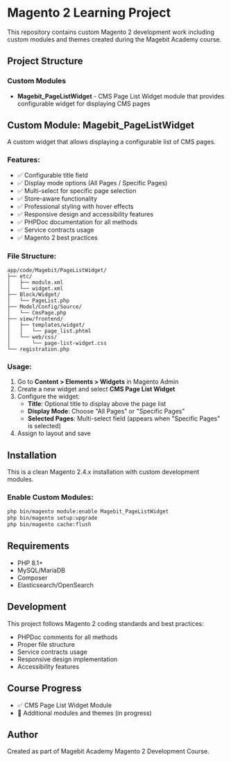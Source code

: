 # Magento 2 Learning Project

This repository contains custom Magento 2 development work including custom modules and themes created during the Magebit Academy course.

## Project Structure

### Custom Modules

* **Magebit_PageListWidget** - CMS Page List Widget module that provides configurable widget for displaying CMS pages

## Custom Module: Magebit_PageListWidget

A custom widget that allows displaying a configurable list of CMS pages.

### Features:

* ✅ Configurable title field
* ✅ Display mode options (All Pages / Specific Pages)
* ✅ Multi-select for specific page selection
* ✅ Store-aware functionality
* ✅ Professional styling with hover effects
* ✅ Responsive design and accessibility features
* ✅ PHPDoc documentation for all methods
* ✅ Service contracts usage
* ✅ Magento 2 best practices

### File Structure:

```
app/code/Magebit/PageListWidget/
├── etc/
│   ├── module.xml
│   └── widget.xml
├── Block/Widget/
│   └── PageList.php
├── Model/Config/Source/
│   └── CmsPage.php
├── view/frontend/
│   ├── templates/widget/
│   │   └── page_list.phtml
│   └── web/css/
│       └── page-list-widget.css
└── registration.php
```

### Usage:

1. Go to **Content > Elements > Widgets** in Magento Admin
2. Create a new widget and select **CMS Page List Widget**
3. Configure the widget:
   - **Title**: Optional title to display above the page list
   - **Display Mode**: Choose "All Pages" or "Specific Pages"
   - **Selected Pages**: Multi-select field (appears when "Specific Pages" is selected)
4. Assign to layout and save

## Installation

This is a clean Magento 2.4.x installation with custom development modules.

### Enable Custom Modules:

```bash
php bin/magento module:enable Magebit_PageListWidget
php bin/magento setup:upgrade
php bin/magento cache:flush
```

## Requirements

- PHP 8.1+
- MySQL/MariaDB
- Composer
- Elasticsearch/OpenSearch

## Development

This project follows Magento 2 coding standards and best practices:

* PHPDoc comments for all methods
* Proper file structure
* Service contracts usage
* Responsive design implementation
* Accessibility features

## Course Progress

* ✅ CMS Page List Widget Module
* 🔄 Additional modules and themes (in progress)

## Author

Created as part of Magebit Academy Magento 2 Development Course. 